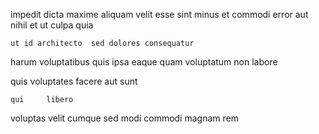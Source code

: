 <!--
title: Progressive non-volatile frame
author: Meaghan
date: 2014-08-18-1533
link: 2014-08-18-1533-progressive-non-volatile-frame
tags: [NPM,Technology,Windows,ES6]
-->

impedit dicta maxime   aliquam velit esse 
sint minus et commodi
error aut nihil et
ut culpa quia 
 	ut id architecto  sed dolores consequatur
harum voluptatibus quis ipsa 
eaque quam voluptatum non labore
   
quis voluptates facere
aut sunt  
 	qui     libero
 voluptas velit cumque
sed modi commodi magnam rem